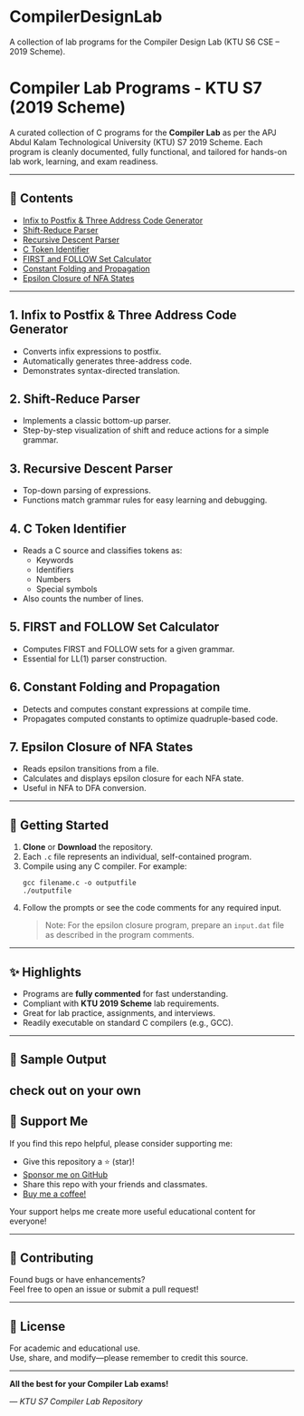 # CompilerDesignLab
A collection of lab programs for the Compiler Design Lab (KTU S6 CSE – 2019 Scheme).
# Compiler Lab Programs - KTU S7 (2019 Scheme)

A curated collection of C programs for the **Compiler Lab** as per the APJ Abdul Kalam Technological University (KTU) S7 2019 Scheme. Each program is cleanly documented, fully functional, and tailored for hands-on lab work, learning, and exam readiness.

---

## 📂 Contents

- [Infix to Postfix & Three Address Code Generator](#1-infix-to-postfix--three-address-code-generator)
- [Shift-Reduce Parser](#2-shift-reduce-parser)
- [Recursive Descent Parser](#3-recursive-descent-parser)
- [C Token Identifier](#4-c-token-identifier)
- [FIRST and FOLLOW Set Calculator](#5-first-and-follow-set-calculator)
- [Constant Folding and Propagation](#6-constant-folding-and-propagation)
- [Epsilon Closure of NFA States](#7-epsilon-closure-of-nfa-states)

---

## 1. Infix to Postfix & Three Address Code Generator
- Converts infix expressions to postfix.
- Automatically generates three-address code.
- Demonstrates syntax-directed translation.

## 2. Shift-Reduce Parser
- Implements a classic bottom-up parser.
- Step-by-step visualization of shift and reduce actions for a simple grammar.

## 3. Recursive Descent Parser
- Top-down parsing of expressions.
- Functions match grammar rules for easy learning and debugging.

## 4. C Token Identifier
- Reads a C source and classifies tokens as:
    - Keywords
    - Identifiers
    - Numbers
    - Special symbols
- Also counts the number of lines.

## 5. FIRST and FOLLOW Set Calculator
- Computes FIRST and FOLLOW sets for a given grammar.
- Essential for LL(1) parser construction.

## 6. Constant Folding and Propagation
- Detects and computes constant expressions at compile time.
- Propagates computed constants to optimize quadruple-based code.

## 7. Epsilon Closure of NFA States
- Reads epsilon transitions from a file.
- Calculates and displays epsilon closure for each NFA state.
- Useful in NFA to DFA conversion.

---

## 🚀 Getting Started

1. **Clone** or **Download** the repository.
2. Each `.c` file represents an individual, self-contained program.
3. Compile using any C compiler. For example:
    ```
    gcc filename.c -o outputfile
    ./outputfile
    ```
4. Follow the prompts or see the code comments for any required input.  
   > Note: For the epsilon closure program, prepare an `input.dat` file as described in the program comments.

---

## ✨ Highlights

- Programs are **fully commented** for fast understanding.
- Compliant with **KTU 2019 Scheme** lab requirements.
- Great for lab practice, assignments, and interviews.
- Readily executable on standard C compilers (e.g., GCC).

---

## 📸 Sample Output

check out on your own
---

## 🙋 Support Me

If you find this repo helpful, please consider supporting me:
- Give this repository a ⭐ (star)!
- [Sponsor me on GitHub](https://github.com/sponsors/) 
- Share this repo with your friends and classmates.
- [Buy me a coffee!](https://www.buymeacoffee.com/) 

Your support helps me create more useful educational content for everyone!

---

## 🙌 Contributing

Found bugs or have enhancements?  
Feel free to open an issue or submit a pull request!

---

## 📜 License

For academic and educational use.  
Use, share, and modify—please remember to credit this source.

---

**All the best for your Compiler Lab exams!**

*— KTU S7 Compiler Lab Repository*
